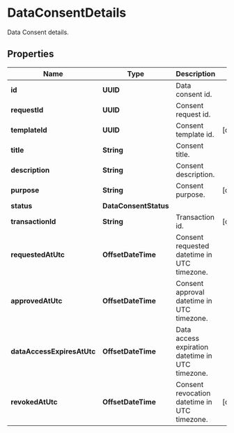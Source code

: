 

# DataConsentDetails

Data Consent details.

## Properties

| Name | Type | Description | Notes |
|------------ | ------------- | ------------- | -------------|
|**id** | **UUID** | Data consent id. |  |
|**requestId** | **UUID** | Consent request id. |  |
|**templateId** | **UUID** | Consent template id. |  [optional] |
|**title** | **String** | Consent title. |  |
|**description** | **String** | Consent description. |  |
|**purpose** | **String** | Consent purpose. |  [optional] |
|**status** | **DataConsentStatus** |  |  |
|**transactionId** | **String** | Transaction id. |  [optional] |
|**requestedAtUtc** | **OffsetDateTime** | Consent requested datetime in UTC timezone. |  |
|**approvedAtUtc** | **OffsetDateTime** | Consent approval datetime in UTC timezone. |  |
|**dataAccessExpiresAtUtc** | **OffsetDateTime** | Data access expiration datetime in UTC timezone. |  |
|**revokedAtUtc** | **OffsetDateTime** | Consent revocation datetime in UTC timezone. |  [optional] |



